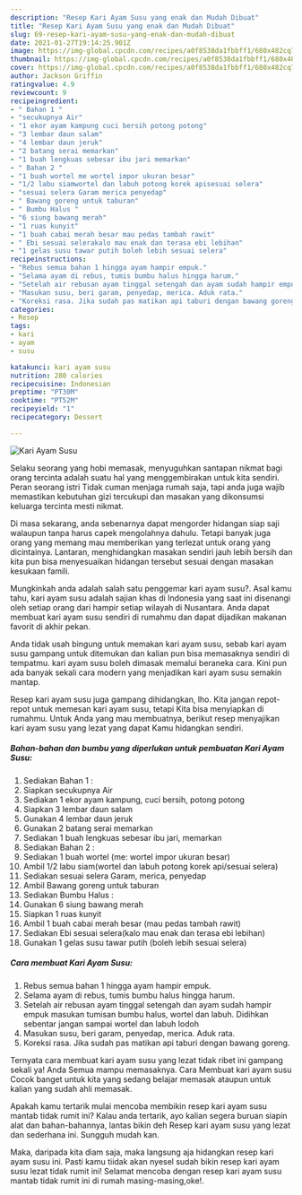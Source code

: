 ```yaml
---
description: "Resep Kari Ayam Susu yang enak dan Mudah Dibuat"
title: "Resep Kari Ayam Susu yang enak dan Mudah Dibuat"
slug: 69-resep-kari-ayam-susu-yang-enak-dan-mudah-dibuat
date: 2021-01-27T19:14:25.901Z
image: https://img-global.cpcdn.com/recipes/a0f8538da1fbbff1/680x482cq70/kari-ayam-susu-foto-resep-utama.jpg
thumbnail: https://img-global.cpcdn.com/recipes/a0f8538da1fbbff1/680x482cq70/kari-ayam-susu-foto-resep-utama.jpg
cover: https://img-global.cpcdn.com/recipes/a0f8538da1fbbff1/680x482cq70/kari-ayam-susu-foto-resep-utama.jpg
author: Jackson Griffin
ratingvalue: 4.9
reviewcount: 9
recipeingredient:
- " Bahan 1 "
- "secukupnya Air"
- "1 ekor ayam kampung cuci bersih potong potong"
- "3 lembar daun salam"
- "4 lembar daun jeruk"
- "2 batang serai memarkan"
- "1 buah lengkuas sebesar ibu jari memarkan"
- " Bahan 2 "
- "1 buah wortel me wortel impor ukuran besar"
- "1/2 labu siamwortel dan labuh potong korek apisesuai selera"
- "sesuai selera Garam merica penyedap"
- " Bawang goreng untuk taburan"
- " Bumbu Halus "
- "6 siung bawang merah"
- "1 ruas kunyit"
- "1 buah cabai merah besar mau pedas tambah rawit"
- " Ebi sesuai selerakalo mau enak dan terasa ebi lebihan"
- "1 gelas susu tawar putih boleh lebih sesuai selera"
recipeinstructions:
- "Rebus semua bahan 1 hingga ayam hampir empuk."
- "Selama ayam di rebus, tumis bumbu halus hingga harum."
- "Setelah air rebusan ayam tinggal setengah dan ayam sudah hampir empuk masukan tumisan bumbu halus, wortel dan labuh. Didihkan sebentar jangan sampai wortel dan labuh lodoh"
- "Masukan susu, beri garam, penyedap, merica. Aduk rata."
- "Koreksi rasa. Jika sudah pas matikan api taburi dengan bawang goreng."
categories:
- Resep
tags:
- kari
- ayam
- susu

katakunci: kari ayam susu 
nutrition: 280 calories
recipecuisine: Indonesian
preptime: "PT30M"
cooktime: "PT52M"
recipeyield: "1"
recipecategory: Dessert

---
```



![Kari Ayam Susu](https://img-global.cpcdn.com/recipes/a0f8538da1fbbff1/680x482cq70/kari-ayam-susu-foto-resep-utama.jpg)

Selaku seorang yang hobi memasak, menyuguhkan santapan nikmat bagi orang tercinta adalah suatu hal yang menggembirakan untuk kita sendiri. Peran seorang istri Tidak cuman menjaga rumah saja, tapi anda juga wajib memastikan kebutuhan gizi tercukupi dan masakan yang dikonsumsi keluarga tercinta mesti nikmat.

Di masa  sekarang, anda sebenarnya dapat mengorder hidangan siap saji walaupun tanpa harus capek mengolahnya dahulu. Tetapi banyak juga orang yang memang mau memberikan yang terlezat untuk orang yang dicintainya. Lantaran, menghidangkan masakan sendiri jauh lebih bersih dan kita pun bisa menyesuaikan hidangan tersebut sesuai dengan masakan kesukaan famili. 



Mungkinkah anda adalah salah satu penggemar kari ayam susu?. Asal kamu tahu, kari ayam susu adalah sajian khas di Indonesia yang saat ini disenangi oleh setiap orang dari hampir setiap wilayah di Nusantara. Anda dapat membuat kari ayam susu sendiri di rumahmu dan dapat dijadikan makanan favorit di akhir pekan.

Anda tidak usah bingung untuk memakan kari ayam susu, sebab kari ayam susu gampang untuk ditemukan dan kalian pun bisa memasaknya sendiri di tempatmu. kari ayam susu boleh dimasak memalui beraneka cara. Kini pun ada banyak sekali cara modern yang menjadikan kari ayam susu semakin mantap.

Resep kari ayam susu juga gampang dihidangkan, lho. Kita jangan repot-repot untuk memesan kari ayam susu, tetapi Kita bisa menyiapkan di rumahmu. Untuk Anda yang mau membuatnya, berikut resep menyajikan kari ayam susu yang lezat yang dapat Kamu hidangkan sendiri.

<!--inarticleads1-->

##### Bahan-bahan dan bumbu yang diperlukan untuk pembuatan Kari Ayam Susu:

1. Sediakan  Bahan 1 :
1. Siapkan secukupnya Air
1. Sediakan 1 ekor ayam kampung, cuci bersih, potong potong
1. Siapkan 3 lembar daun salam
1. Gunakan 4 lembar daun jeruk
1. Gunakan 2 batang serai memarkan
1. Sediakan 1 buah lengkuas sebesar ibu jari, memarkan
1. Sediakan  Bahan 2 :
1. Sediakan 1 buah wortel (me: wortel impor ukuran besar)
1. Ambil 1/2 labu siam(wortel dan labuh potong korek api/sesuai selera)
1. Sediakan sesuai selera Garam, merica, penyedap
1. Ambil  Bawang goreng untuk taburan
1. Sediakan  Bumbu Halus :
1. Gunakan 6 siung bawang merah
1. Siapkan 1 ruas kunyit
1. Ambil 1 buah cabai merah besar (mau pedas tambah rawit)
1. Sediakan  Ebi sesuai selera(kalo mau enak dan terasa ebi lebihan)
1. Gunakan 1 gelas susu tawar putih (boleh lebih sesuai selera)




<!--inarticleads2-->

##### Cara membuat Kari Ayam Susu:

1. Rebus semua bahan 1 hingga ayam hampir empuk.
1. Selama ayam di rebus, tumis bumbu halus hingga harum.
1. Setelah air rebusan ayam tinggal setengah dan ayam sudah hampir empuk masukan tumisan bumbu halus, wortel dan labuh. Didihkan sebentar jangan sampai wortel dan labuh lodoh
1. Masukan susu, beri garam, penyedap, merica. Aduk rata.
1. Koreksi rasa. Jika sudah pas matikan api taburi dengan bawang goreng.




Ternyata cara membuat kari ayam susu yang lezat tidak ribet ini gampang sekali ya! Anda Semua mampu memasaknya. Cara Membuat kari ayam susu Cocok banget untuk kita yang sedang belajar memasak ataupun untuk kalian yang sudah ahli memasak.

Apakah kamu tertarik mulai mencoba membikin resep kari ayam susu mantab tidak rumit ini? Kalau anda tertarik, ayo kalian segera buruan siapin alat dan bahan-bahannya, lantas bikin deh Resep kari ayam susu yang lezat dan sederhana ini. Sungguh mudah kan. 

Maka, daripada kita diam saja, maka langsung aja hidangkan resep kari ayam susu ini. Pasti kamu tiidak akan nyesel sudah bikin resep kari ayam susu lezat tidak rumit ini! Selamat mencoba dengan resep kari ayam susu mantab tidak rumit ini di rumah masing-masing,oke!.

